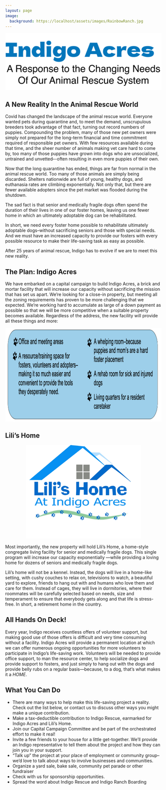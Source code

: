 ```yaml
---
layout: page
image:
  background: https://localhost/assets/images/RainbowRanch.jpg
---
```


<p align="center">
    <img src="/assets/images/indigo-acres-header.png">
</p>

## A New Reality In the Animal Rescue World

Covid has changed the landscape of the animal rescue world. Everyone wanted pets during quarantine and, to
meet the demand, unscrupulous breeders took advantage of that fact, turning out record numbers of puppies.
Compounding the problem, many of those new pet owners were simply not prepared for the long-term financial
and time commitment required of responsible pet owners. With few resources available during that time, and the
sheer number of animals making vet care hard to come by, too many of those puppies have grown into dogs who
are unsocialized, untrained and unvetted–-often resulting in even more puppies of their own.

Now that the long quarantine has ended, things are far from normal in the animal rescue world. Too many of
those animals are simply being discarded. Shelters nationwide are full of young, healthy dogs, and euthanasia
rates are climbing exponentially. Not only that, but there are fewer available adopters since the pet market was flooded during the shutdown.

The sad fact is that senior and medically fragile dogs often spend the duration of their lives in one of our foster homes, leaving us one fewer home in which an ultimately adoptable dog can be rehabilitated.

In short, we need every foster home possible to rehabilitate ultimately adoptable dogs–without sacrificing seniors and those with special needs. And we must have an increased capacity to provide our fosters with every possible resource to make their life-saving task as easy as possible.

After 25 years of animal rescue, Indigo has to evolve if we are to meet this new reality.

## The Plan: Indigo Acres

We have embarked on a capital campaign to build Indigo Acres, a brick and mortar facility that will increase our capacity without sacrificing the mission that has set us apart.
We’re looking for a close-in property, but meeting all the zoning requirements has proven to be more challenging that we expected. We’re working hard to accumulate as large of a down payment as possible so that we will be more competitive when a suitable property becomes available.
Regardless of the address, the new facility will provide all these things and more:

<p align="center">
    <img height="300" src="/assets/images/offerings.png">
</p>

## Lili’s Home

<p align="center">
    <img height="300" src="/assets/images/indigo-acres-logo.jpg">
</p>

Most importantly, the new property will hold Lili’s Home, a home-style congregate living facility for senior and medically fragile dogs. This single program will increase our capacity exponentially —while providing a loving home for dozens of seniors and medically fragile dogs.

Lili’s home will not be a kennel. Instead, the dogs will live in a home-like setting, with cushy couches to relax on, televisions to watch, a beautiful yard to explore, friends to hang out with and humans who love them and care for them. Instead of cages, they will live in dormitories, where their roommates will be carefully selected based on needs, size and temperament to ensure that everybody gets along and that life is stress-free. In short, a retirement home in the country.

## All Hands On Deck!

Every year, Indigo receives countless offers of volunteer support, but making good use of those offers is difficult and very time consuming without a facility. Indigo Acres will provide a permanent location at which we can offer numerous ongoing opportunities for more volunteers to participate in Indigo’s life-saving work. Volunteers will be needed to provide office support, to man the resource center, to help socialize dogs and provide support to fosters, and just simply to hang out with the dogs and provide belly rubs on a regular basis—because, to a dog, that’s what makes it a *HOME*.

## What You Can Do

* There are many ways to help make this life-saving project a reality.  Check out the list below, or contact us to discuss other ways you might make a unique contribution.
* Make a tax-deductible contribution to Indigo Rescue, earmarked for Indigo Acres and Lili’s Home.
* Join our Capital Campaign Committee and be part of the orchestrated effort to make it real!
* Invite a few friends to your house for a little get-together. We’ll provide an Indigo representative to tell them about the project and how they can join you in your support.
* “Talk up” the project at your place of employment or community group–we’d love to talk about ways to involve businesses and communities.
* Organize a yard sale, bake sale, community pet parade or other fundraiser
* Check with us for sponsorship opportunities.
* Spread the word about Indigo Rescue and Indigo Ranch Boarding
